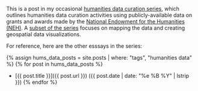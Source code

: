 This is a post in my occasional 
[humanities data curation series](/tags/#humanities-data),
which outlines humanities data curation activities
using publicly-available data on grants and awards made
by the [National Endowment for the Humanities (NEH)](http://www.neh.gov). A [subset of the series](/categories/#mapping-humanities) focuses on mapping the data and creating geospatial data visualizations.

For reference, here are the other esssays in the series:

{% assign hums_data_posts = site.posts | where: "tags", "humanities data" %}
{% for post in hums_data_posts %}
* [{{ post.title }}]({{ post.url }}) ({{ post.date | date: "%e %B %Y" | lstrip }})
{% endfor %}